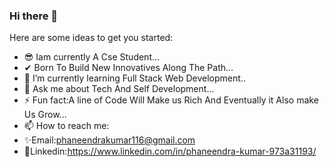 ### Hi there 👋

Here are some ideas to get you started:
- 😎 Iam currently A Cse Student...
- ✔ Born To Build New Innovatives Along The Path...
- 🌱 I’m currently learning Full Stack Web Development..
- 💬 Ask me about Tech And Self Development...
- ⚡ Fun fact:A line of Code Will Make us Rich And Eventually it Also make Us Grow...
- 📫 How to reach me:
- ✨Email:phaneendrakumar116@gmail.com
- 🥇Linkedin:https://www.linkedin.com/in/phaneendra-kumar-973a31193/
<!--
**Phaneendrakumar9/Phaneendrakumar9** is a ✨ _special_ ✨ repository because its `README.md` (this file) appears on your GitHub profile.
-->
